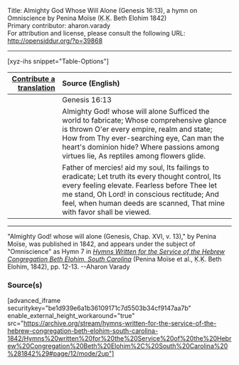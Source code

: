 <html>
<head></head>
<body>
Title: Almighty God Whose Will Alone (Genesis 16:13), a hymn on Omniscience by Penina Moïse (Ḳ.Ḳ. Beth Elohim 1842)<br />
Primary contributor: aharon.varady<br />
For attribution and license, please consult the following URL: <a href="http://opensiddur.org/?p=39868">http://opensiddur.org/?p=39868</a>
<p />
<hr />

[xyz-ihs snippet="Table-Options"]<table style="margin-left: auto;margin-right: auto;" class="draggable">
<thead><tr><th id="x" style="text-align: right;"><a href="/contribute/upload">Contribute a translation</a></th><th style="text-align: left;">Source (English)</th></tr></thead>
<tbody>
<tr><td style="vertical-align:top;">
<div class="liturgy" lang="he" style="text-align: right;">

</div></td>

<td style="vertical-align:top;">
<div class="english" lang="en" style="text-align: left;">
<span class="citation">Genesis 16:13</span>
</div></td></tr>


<tr><td style="vertical-align:top;">
<div class="liturgy" lang="he" style="text-align: right;">

</div></td>

<td style="vertical-align:top;">
<div class="english" lang="en" style="text-align: left;">
Almighty God! whose will alone 
Sufficed the world to fabricate; 
Whose comprehensive glance is thrown 
O'er every empire, realm and state; 
How from Thy ever-searching eye, 
Can man the heart's dominion hide? 
Where passions among virtues lie, 
As reptiles among flowers glide. 
</div></td></tr>


<tr><td style="vertical-align:top;">
<div class="liturgy" lang="he" style="text-align: right;">

</div></td>

<td style="vertical-align:top;">
<div class="english" lang="en" style="text-align: left;">
Father of mercies! aid my soul, 
Its failings to eradicate; 
Let truth its every thought control, 
Its every feeling elevate. 
Fearless before Thee let me stand, 
Oh Lord! in conscious rectitude; 
And feel, when human deeds are scanned, 
That mine with favor shall be viewed. 
</div></td></tr>
</tbody></table>

<hr />

"Almighty God! whose will alone (Genesis, Chap. XVI, v. 13)," by Penina Moïse, was published in 1842, and appears under the subject of "Omniscience" as Hymn 7 in <em><a href="/?p=39305">Hymns Written for the Service of the Hebrew Congregation Beth Elohim, South Carolina</a></em> (Penina Moïse et al., Ḳ.Ḳ. Beth Elohim, 1842), pp. 12-13. --Aharon Varady

<h3>Source(s)</h3>

[advanced_iframe securitykey="be1d939e6a1b36109171c7d5503b34cf9147aa7b" enable_external_height_workaround="true" src="https://archive.org/stream/hymns-written-for-the-service-of-the-hebrew-congregation-beth-elohim-south-carolina-1842/Hymns%20written%20for%20the%20Service%20of%20the%20Hebrew%20Congregation%20Beth%20Elohim%2C%20South%20Carolina%20%281842%29#page/12/mode/2up"]

&nbsp; 
</body>
</html>